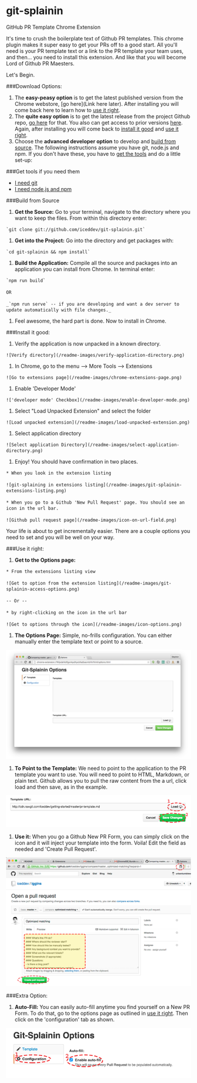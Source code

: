 # git-splainin
GitHub PR Template Chrome Extension

It's time to crush the boilerplate text of Github PR templates. This chrome plugin makes it super easy to get your PRs off to a good start.  All you'll need is your PR template text or a link to the PR template your team uses, and then... you need to install this extension.  And like that you will become Lord of Github PR Maesters.

Let's Begin.

###Download Options:
1. The **easy-peasy option** is to get the latest published version from the Chrome webstore, [go here](Link here later).  After installing you will come back here to learn how to [use it right](#use-it-right).
1. The **quite easy option** is to get the latest release from the project Github repo, [go here](https://github.com/iceddev/git-splainin/releases/latest) for that.  You also can get access to prior versions [here](https://github.com/iceddev/git-splainin/releases). Again, after installing you will come back to [install it good](#install-it-good) and [use it right](#use-it-right).
1. Choose the **advanced developer option** to develop and [build from source](#build-from-source). The following instructions assume you have git, node.js and npm. If you don't have these, you have to [get the tools](#get-tools-if-you-need-them) and do a little set-up:


###Get tools if you need them
  * [I need git](http://git-scm.com/book/en/v2/Getting-Started-Installing-Git)
  * [I need node.js and npm](https://nodejs.org/download/)


###Build from Source
  1. **Get the Source:** Go to your terminal, navigate to the directory where you want to keep the files. From within this directory enter:

    `git clone git://github.com/iceddev/git-splainin.git`

  1. **Get into the Project:** Go into the directory and get packages with:

    `cd git-splainin && npm install`

  1. **Build the Application:** Compile all the source and packages into an application you can install from Chrome. In terminal enter:

    `npm run build`

    OR

    _`npm run serve` -- if you are developing and want a dev server to update automatically with file changes._

  1. Feel awesome, the hard part is done.  Now to install in Chrome.


###Install it good:
  1. Verify the application is now unpacked in a known directory.

    ![Verify directory](/readme-images/verify-application-directory.png)

  1. In Chrome, go to the menu --> More Tools --> Extensions

    ![Go to extensions page](/readme-images/chrome-extensions-page.png)

  1. Enable 'Developer Mode'

    !['developer mode' Checkbox](/readme-images/enable-developer-mode.png)

  1. Select "Load Unpacked Extension" and select the folder

    ![Load unpacked extension](/readme-images/load-unpacked-extension.png)

  1. Select application directory

    ![Select application Directory](/readme-images/select-application-directory.png)

  1. Enjoy! You should have confirmation in two places.

    * When you look in the extension listing

    ![git-splaining in extensions listing](/readme-images/git-splainin-extensions-listing.png)

    * When you go to a Github 'New Pull Request' page. You should see an icon in the url bar.

    ![Github pull request page](/readme-images/icon-on-url-field.png)

Your life is about to get incrementally easier.  There are a couple options you need to set and you will be well on your way.


###Use it right:
  1. **Get to the Options page:**

    * From the extensions listing view

    ![Get to option from the extension listing](/readme-images/git-splainin-access-options.png)

    -- Or --

    * by right-clicking on the icon in the url bar

    ![Get to options through the icon](/readme-images/icon-options.png)

  1. **The Options Page:** Simple, no-frills configuration.  You can either manually enter the template text or point to a source.

  ![Look at the Options Page](/readme-images/options-page.png)

  1. **To Point to the Template:** We need to point to the application to the PR template you want to use. You will need to point to HTML, Markdown, or plain text. Github allows you to pull the raw content from the a url, click load and then save, as in the example.

  ![Enter Source URL](/readme-images/load-template-url.png)

  1. **Use it:** When you go a Github New PR Form, you can simply click on the icon and it will inject your template into the form. Voila! Edit the field as needed and 'Create Pull Request'.

  ![Use Git-Splainin](/readme-images/use-git-splainin.png)

###Extra Option:
  1. **Auto-Fill:** You can easily auto-fill anytime you find yourself on a New PR Form.  To do that, go to the options page as outlined in [use it right](#use-it-right). Then click on the 'configuration' tab as shown.

  ![Select Config Tab](/readme-images/auto-fill-config.png)


